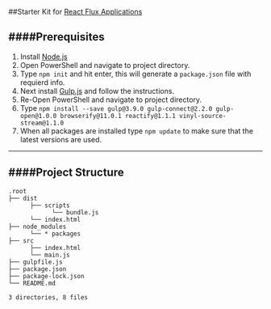 ##Starter Kit for [React Flux Applications](https://app.pluralsight.com/library/courses/react-flux-building-applications/table-of-contents)

####Prerequisites
---
1. Install [Node.js](https://nodejs.org/en/ "Node.js")
2. Open PowerShell and navigate to project directory.
3. Type `npm init` and hit enter, this will generate a `package.json` file with requierd info.
4. Next install [Gulp.js](https://gulpjs.com/ "Gulp.js") and follow the instructions.
5. Re-Open PowerShell and navigate to project directory.
6. Type `npm install --save gulp@3.9.0 gulp-connect@2.2.0 gulp-open@1.0.0 browserify@11.0.1 reactify@1.1.1 vinyl-source-stream@1.1.0`
7. When all packages are installed type `npm update` to make sure that the latest versions are used.

---

####Project Structure
---
    .root
    ├── dist
          ├── scripts
	            └── bundle.js
          └── index.html
    ├── node_modules
          └── * packages
    ├── src
	      ├── index.html
		  └── main.js
    ├── gulpfile.js
	├── package.json
	├── package-lock.json
    └── README.md
	
    3 directories, 8 files
